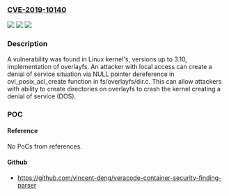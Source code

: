 ### [CVE-2019-10140](https://cve.mitre.org/cgi-bin/cvename.cgi?name=CVE-2019-10140)
![](https://img.shields.io/static/v1?label=Product&message=kernel%3A&color=blue)
![](https://img.shields.io/static/v1?label=Version&message=n%2Fa&color=blue)
![](https://img.shields.io/static/v1?label=Vulnerability&message=CWE-476&color=brighgreen)

### Description

A vulnerability was found in Linux kernel's, versions up to 3.10, implementation of overlayfs. An attacker with local access can create a denial of service situation via NULL pointer dereference in ovl_posix_acl_create function in fs/overlayfs/dir.c. This can allow attackers with ability to create directories on overlayfs to crash the kernel creating a denial of service (DOS).

### POC

#### Reference
No PoCs from references.

#### Github
- https://github.com/vincent-deng/veracode-container-security-finding-parser

